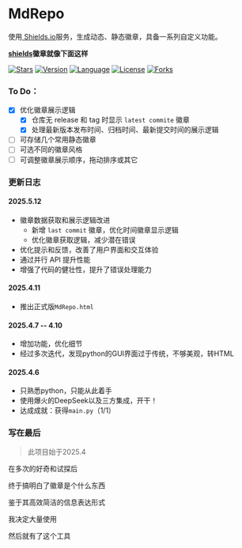 # MdRepo
使用[ Shields.io](https://shields.io/)服务，生成动态、静态徽章，具备一系列自定义功能。



**[shields](https://github.com/badges/shields)徽章就像下面这样**
 
  [![Stars](https://img.shields.io/github/stars/badges/shields?style=flat)](https://github.com/badges/shields/stargazers)
  [![Version](https://img.shields.io/github/v/tag/badges/shields?label=Version&style=flat)](https://github.com/badges/shields/releases)
  [![Language](https://img.shields.io/github/languages/top/badges/shields?style=flat)](https://github.com/badges/shields/search?l=JavaScript)
  [![License](https://img.shields.io/github/license/badges/shields?style=flat)](https://github.com/badges/shields/blob/master/LICENSE)
  [![Forks](https://img.shields.io/github/forks/badges/shields?style=flat)](https://github.com/badges/shields/network/members)

### To Do：

- [x] 优化徽章展示逻辑
  - [x] 仓库无 release 和 tag 时显示 `latest commite` 徽章
  - [x] 处理最新版本发布时间、归档时间、最新提交时间的展示逻辑
- [ ] 可存储几个常用静态徽章
- [ ] 可选不同的徽章风格
- [ ] 可调整徽章展示顺序，拖动排序或其它
### 更新日志
#### 2025.5.12
- 徽章数据获取和展示逻辑改进
   - 新增 `last commit` 徽章，优化时间徽章显示逻辑
   - 优化徽章获取逻辑，减少潜在错误
- 优化提示和反馈，改善了用户界面和交互体验
- 通过并行 API 提升性能
- 增强了代码的健壮性，提升了错误处理能力
#### 2025.4.11
- 推出正式版`MdRepo.html`


#### 2025.4.7 -- 4.10
- 增加功能，优化细节
- 经过多次迭代，发现python的GUI界面过于传统，不够美观，转HTML


#### 2025.4.6
- 只熟悉python，只能从此着手
- 使用爆火的DeepSeek以及三方集成，开干！
- 达成成就：获得`main.py`（1/1）

### 写在最后
> 此项目始于2025.4

在多次的好奇和试探后

终于搞明白了徽章是个什么东西

鉴于其高效简洁的信息表达形式

我决定大量使用

然后就有了这个工具

